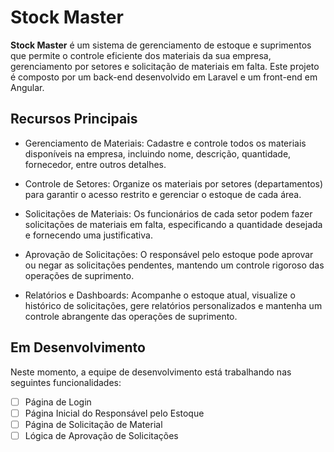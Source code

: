 # Stock Master


**Stock Master** é um sistema de gerenciamento de estoque e suprimentos que permite o controle eficiente dos materiais da sua empresa, gerenciamento por setores e solicitação de materiais em falta. Este projeto é composto por um back-end desenvolvido em Laravel e um front-end em Angular.

## Recursos Principais

- Gerenciamento de Materiais: Cadastre e controle todos os materiais disponíveis na empresa, incluindo nome, descrição, quantidade, fornecedor, entre outros detalhes.

- Controle de Setores: Organize os materiais por setores (departamentos) para garantir o acesso restrito e gerenciar o estoque de cada área.

- Solicitações de Materiais: Os funcionários de cada setor podem fazer solicitações de materiais em falta, especificando a quantidade desejada e fornecendo uma justificativa.

- Aprovação de Solicitações: O responsável pelo estoque pode aprovar ou negar as solicitações pendentes, mantendo um controle rigoroso das operações de suprimento.

- Relatórios e Dashboards: Acompanhe o estoque atual, visualize o histórico de solicitações, gere relatórios personalizados e mantenha um controle abrangente das operações de suprimento.

## Em Desenvolvimento

Neste momento, a equipe de desenvolvimento está trabalhando nas seguintes funcionalidades:

- [ ] Página de Login
- [ ] Página Inicial do Responsável pelo Estoque
- [ ] Página de Solicitação de Material
- [ ] Lógica de Aprovação de Solicitações
